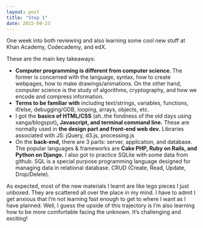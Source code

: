```yaml
--- 
layout: post
title: "Step 1"
date: 2015-09-23
---
```


One week into both reviewing and also learning some cool new stuff at Khan Academy, Codecademy, and edX. 

These are the main key takeaways:
<ul>
<li><font-family: "Helvetica Neue", Helvetica, Arial, sans-serif>
<strong>Computer programming is different from computer science. </strong> The former is concerned with the language, syntax, how to create webpages, how to make drawings/animations. On the other hand, computer science is the study of algorithms, cryptography, and how we encode and compress information. </li>
<li><strong>Terms to be familiar with</strong> including text/strings, variables, functions, if/else, debugging/GDB, looping, arrays, objects, etc.</li>
<li>I got the <strong>basics of HTML/CSS</strong> (ah..the fondness of the old days using xanga/blogspot)<strong>, Javascript, and terminal command line.</strong> These are normally used in <strong>the design part and front-end web dev.</strong> Libraries associated with JS: jQuery, d3.js, processing.js</li>
<li>On the <strong>back-end,</strong> there are 3 parts: server, application, and database. The popular languages & frameworks are <strong>Cake PHP, Ruby on Rails, and Python on Django.</strong> I also got to practice SQLite with some data from github. SQL is a special purpose programming language designed for managing data in relational database. CRUD (Create, Read, Update, Drop/Delete).</li></font-family: "Helvetica Neue", Helvetica, Arial, sans-serif>
</ul>


As expected, most of the new materials I learnt are like lego pieces I just unboxed. They are scattered all over the place in my mind. I have to admit I get anxious that I’m not learning fast enough to get to where I want as I have planned. Well, I guess the upside of this trajectory is I’m also learning how to be more comfortable facing the unknown. It’s challenging and exciting!
